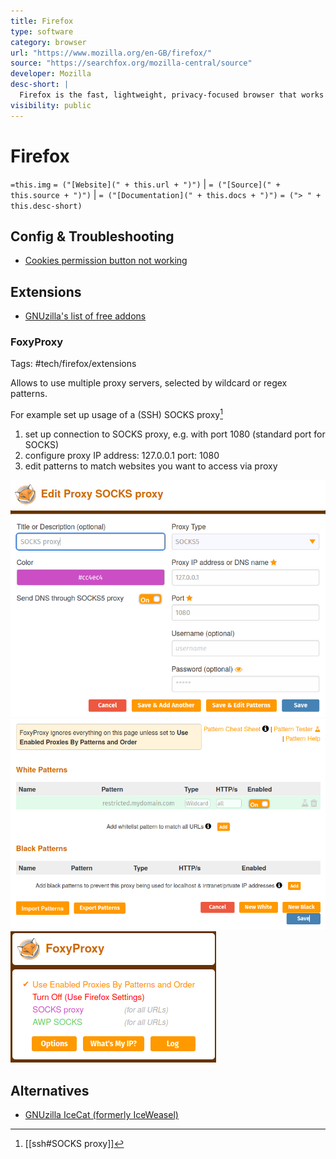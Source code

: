 ```yaml
---
title: Firefox
type: software
category: browser
url: "https://www.mozilla.org/en-GB/firefox/"
source: "https://searchfox.org/mozilla-central/source"
developer: Mozilla
desc-short: |
  Firefox is the fast, lightweight, privacy-focused browser that works across all your devices.
visibility: public
---
```

# Firefox

`=this.img` `= ("[Website](" + this.url + ")")` |  `= ("[Source](" + this.source + ")")` | `= ("[Documentation](" + this.docs + ")")`
`= ("> " + this.desc-short)`

## Config & Troubleshooting

- [Cookies permission button not working](https://support.mozilla.org/en-US/questions/1249232)

## Extensions

- [GNUzilla's list of free addons](http://www.gnu.org/software/gnuzilla/addons.html)

### FoxyProxy

Tags: #tech/firefox/extensions

Allows to use multiple proxy servers, selected by wildcard or regex patterns.

For example set up usage of a (SSH) SOCKS proxy[^1]

1. set up connection to SOCKS proxy, e.g. with port 1080 (standard port for SOCKS)
2. configure proxy
   IP address: 127.0.0.1
   port: 1080
3. edit patterns to match websites you want to access via proxy

![|300](FoxyProxy_config.png "FoxyProxy proxy configuration")
![|300](FoxyProxy_patterns.png "FoxyProxy proxy patterns")
![|200](FoxyProxy_extension_popup.png "FoxyProxy extension pop-up")

[^1]: [[ssh#SOCKS proxy]]


## Alternatives

- [GNUzilla IceCat (formerly IceWeasel)](https://www.gnu.org/software/gnuzilla/)
